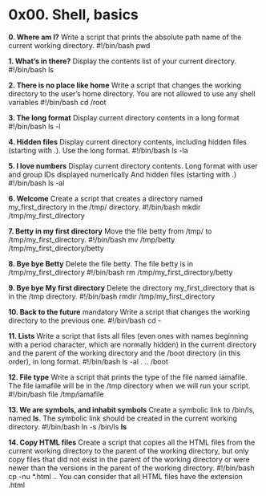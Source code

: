 # 0x00. Shell, basics
**0. Where am I?**
Write a script that prints the absolute path name of the current working directory.
#!/bin/bash
pwd

**1. What’s in there?**
Display the contents list of your current directory.
#!/bin/bash
ls

**2. There is no place like home**
Write a script that changes the working directory to the user’s home directory.
You are not allowed to use any shell variables
#!/bin/bash
cd /root

**3. The long format**
Display current directory contents in a long format
#!/bin/bash
ls -l

**4. Hidden files**
Display current directory contents, including hidden files (starting with .). Use the long format.
#!/bin/bash
ls -la

**5. I love numbers**
Display current directory contents.
Long format
with user and group IDs displayed numerically
And hidden files (starting with .)
#!/bin/bash
ls -al


**6. Welcome**
Create a script that creates a directory named my_first_directory in the /tmp/ directory.
#!/bin/bash 
mkdir /tmp/my_first_directory

**7. Betty in my first directory**
Move the file betty from /tmp/ to /tmp/my_first_directory.
#!/bin/bash 
mv /tmp/betty /tmp/my_first_directory/betty

**8. Bye bye Betty**
Delete the file betty.
The file betty is in /tmp/my_first_directory
#!/bin/bash 
rm /tmp/my_first_directory/betty

**9. Bye bye My first directory**
Delete the directory my_first_directory that is in the /tmp directory.
#!/bin/bash 
rmdir /tmp/my_first_directory


**10. Back to the future**
mandatory
Write a script that changes the working directory to the previous one.
#!/bin/bash 
cd -

**11. Lists**
Write a script that lists all files (even ones with names beginning with a period character, which are normally hidden) in the current directory and the parent of the working directory and the /boot directory (in this order), in long format.
#!/bin/bash
ls -al . .. /boot

**12. File type**
Write a script that prints the type of the file named iamafile. The file iamafile will be in the /tmp directory when we will run your script.
#!/bin/bash 
file /tmp/iamafile

**13. We are symbols, and inhabit symbols**
Create a symbolic link to /bin/ls, named __ls__. The symbolic link should be created in the current working directory.
#!/bin/bash
ln -s /bin/ls __ls__


**14. Copy HTML files**
Create a script that copies all the HTML files from the current working directory to the parent of the working directory, but only copy files that did not exist in the parent of the working directory or were newer than the versions in the parent of the working directory.
#!/bin/bash 
cp -nu *.html ..
You can consider that all HTML files have the extension .html
